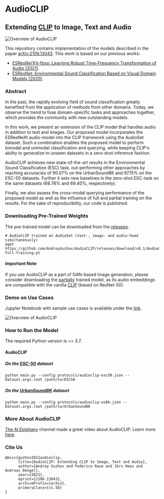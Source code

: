 # AudioCLIP
## Extending [CLIP](https://github.com/openai/CLIP) to Image, Text and Audio

![Overview of AudioCLIP]([https://github.com/AndreyGuzhov/AudioCLIP/blob/master/images/AudioCLIP-Structure.png])

This repository contains implementation of the models described in the paper [arXiv:2106.13043](https://arxiv.org/abs/2106.13043).
This work is based on our previous works:
* [ESResNe(X)t-fbsp: Learning Robust Time-Frequency Transformation of Audio (2021)](https://github.com/AndreyGuzhov/ESResNeXt-fbsp).
* [ESResNet: Environmental Sound Classification Based on Visual Domain Models (2020)](https://github.com/AndreyGuzhov/ESResNet).

### Abstract

In the past, the rapidly evolving field of sound classification greatly benefited from the application of methods from other domains.
Today, we observe the trend to fuse domain-specific tasks and approaches together, which provides the community with new outstanding models.

In this work, we present an extension of the CLIP model that handles audio in addition to text and images.
Our proposed model incorporates the ESResNeXt audio-model into the CLIP framework using the AudioSet dataset.
Such a combination enables the proposed model to perform bimodal and unimodal classification and querying, while keeping CLIP's ability to generalize to unseen datasets in a zero-shot inference fashion.

AudioCLIP achieves new state-of-the-art results in the Environmental Sound Classification (ESC) task, out-performing other approaches by reaching accuracies of 90.07% on the UrbanSound8K and 97.15% on the ESC-50 datasets.
Further it sets new baselines in the zero-shot ESC-task on the same datasets (68.78% and 69.40%, respectively).

Finally, we also assess the cross-modal querying performance of the proposed model as well as the influence of full and partial training on the results.
For the sake of reproducibility, our code is published.

### Downloading Pre-Trained Weights

The pre-trained model can be downloaded from the [releases](https://github.com/AndreyGuzhov/AudioCLIP/releases).

    # AudioCLIP trained on AudioSet (text-, image- and audio-head simultaneously)
    wget https://github.com/AndreyGuzhov/AudioCLIP/releases/download/v0.1/AudioCLIP-Full-Training.pt

#### Important Note
If you use AudioCLIP as a part of GAN-based image generation, please consider downloading the [partially](https://github.com/AndreyGuzhov/AudioCLIP/releases/download/v0.1/AudioCLIP-Partial-Training.pt) trained model, as its audio embeddings are compatible with the vanilla [CLIP](https://openaipublic.azureedge.net/clip/models/afeb0e10f9e5a86da6080e35cf09123aca3b358a0c3e3b6c78a7b63bc04b6762/RN50.pt) (based on ResNet-50).

### Demo on Use Cases

Jupyter Notebook with sample use cases is available under the [link](demo/AudioCLIP.ipynb).

![Overview of AudioCLIP](images/AudioCLIP-Workflow.png)

### How to Run the Model

The required Python version is >= 3.7.

#### AudioCLIP

##### On the [ESC-50](https://github.com/karolpiczak/ESC-50) dataset
    python main.py --config protocols/audioclip-esc50.json --Dataset.args.root /path/to/ESC50

##### On the [UrbanSound8K](https://urbansounddataset.weebly.com/) dataset
    python main.py --config protocols/audioclip-us8k.json --Dataset.args.root /path/to/UrbanSound8K

### More About AudioCLIP

[The AI Epiphany](https://www.youtube.com/channel/UCj8shE7aIn4Yawwbo2FceCQ) channel made a great video about AudioCLIP. Learn more [here](https://www.youtube.com/watch?v=3SLQVh9ABDM).

### Cite Us

```
@misc{guzhov2021audioclip,
      title={AudioCLIP: Extending CLIP to Image, Text and Audio}, 
      author={Andrey Guzhov and Federico Raue and Jörn Hees and Andreas Dengel},
      year={2021},
      eprint={2106.13043},
      archivePrefix={arXiv},
      primaryClass={cs.SD}
}
```
